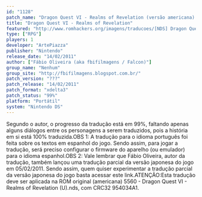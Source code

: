 ```yaml
---
id: "1128"
patch_name: "Dragon Quest VI - Realms of Revelation (versão americana) (fbifilmagens)"
title: "Dragon Quest VI - Realms of Revelation"
featured: "http://www.romhackers.org/imagens/traducoes/[NDS] Dragon Quest VI USA - fbifilmagens - 1.png"
type: ["RPG"]
players: 1
developer: "ArtePiazza"
publisher: "Nintendo"
release_date: "14/02/2011"
author: ["Fábio Oliveira (aka fbifilmagens / Falcon)"]
group_name: "Nenhum"
group_site: "http://fbifilmagens.blogspot.com.br/"
patch_version: "???"
patch_release: "14/02/2011"
patch_format: "xdelta3"
patch_status: "99%"
platform: "Portátil"
system: "Nintendo DS"
---
```


Segundo o autor, o progresso da tradução está em 99%, faltando apenas alguns diálogos entre os personagens a serem traduzidos, pois a história em si está 100% traduzida.OBS 1: A tradução para o idioma português foi feita sobre os textos em espanhol do jogo. Sendo assim, para jogar a tradução, será preciso configurar o firmware do aparelho (ou emulador) para o idioma espanhol.OBS 2: Vale lembrar que Fábio Oliveira, autor da tradução, também lançou uma tradução parcial da versão japonesa do jogo em 05/02/2011. Sendo assim, quem quiser experimentar a tradução parcial da versão japonesa do jogo basta acessar este link.ATENÇÃO:Esta tradução deve ser aplicada na ROM original (americana) 5560 - Dragon Quest VI - Realms of Revelation (U).nds, com CRC32 954034A1.